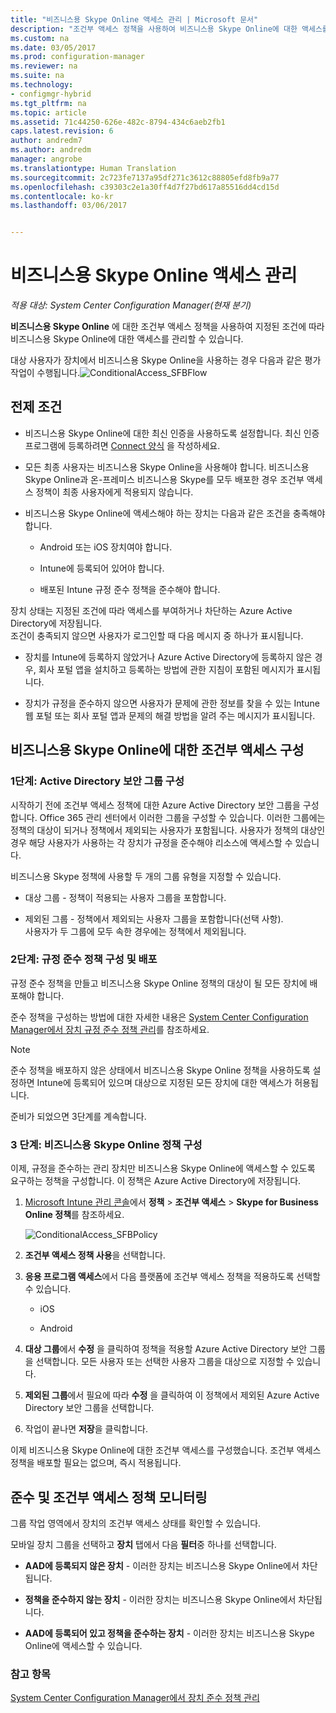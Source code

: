 ```yaml
---
title: "비즈니스용 Skype Online 액세스 관리 | Microsoft 문서"
description: "조건부 액세스 정책을 사용하여 비즈니스용 Skype Online에 대한 액세스를 관리하는 방법을 알아봅니다."
ms.custom: na
ms.date: 03/05/2017
ms.prod: configuration-manager
ms.reviewer: na
ms.suite: na
ms.technology:
- configmgr-hybrid
ms.tgt_pltfrm: na
ms.topic: article
ms.assetid: 71c44250-626e-482c-8794-434c6aeb2fb1
caps.latest.revision: 6
author: andredm7
ms.author: andredm
manager: angrobe
ms.translationtype: Human Translation
ms.sourcegitcommit: 2c723fe7137a95df271c3612c88805efd8fb9a77
ms.openlocfilehash: c39303c2e1a30ff4d7f27bd617a85516dd4cd15d
ms.contentlocale: ko-kr
ms.lasthandoff: 03/06/2017


---
```

# <a name="manage-skype-for-business-online-access"></a>비즈니스용 Skype Online 액세스 관리

*적용 대상: System Center Configuration Manager(현재 분기)*


**비즈니스용 Skype Online** 에 대한 조건부 액세스 정책을 사용하여 지정된 조건에 따라 비즈니스용 Skype Online에 대한 액세스를 관리할 수 있습니다.  


 대상 사용자가 장치에서 비즈니스용 Skype Online을 사용하는 경우 다음과 같은 평가 작업이 수행됩니다.![ConditionalAccess&#95;SFBFlow](media/ConditionalAccess_SFBFlow.png)  

## <a name="prerequisites"></a>전제 조건  

-   비즈니스용 Skype Online에 대한 최신 인증을 사용하도록 설정합니다. 최신 인증 프로그램에 등록하려면 [Connect 양식](https://connect.microsoft.com/office/Survey/NominationSurvey.aspx?SurveyID=17299&ProgramID=8715) 을 작성하세요.  

-   모든 최종 사용자는 비즈니스용 Skype Online을 사용해야 합니다. 비즈니스용 Skype Online과 온-프레미스 비즈니스용 Skype를 모두 배포한 경우 조건부 액세스 정책이 최종 사용자에게 적용되지 않습니다.  

-   비즈니스용 Skype Online에 액세스해야 하는 장치는 다음과 같은 조건을 충족해야 합니다.  

    -   Android 또는 iOS 장치여야 합니다.  

    -   Intune에 등록되어 있어야 합니다.  

    -   배포된 Intune 규정 준수 정책을 준수해야 합니다.  

 장치 상태는 지정된 조건에 따라 액세스를 부여하거나 차단하는 Azure Active Directory에 저장됩니다.  
조건이 충족되지 않으면 사용자가 로그인할 때 다음 메시지 중 하나가 표시됩니다.  

-   장치를 Intune에 등록하지 않았거나 Azure Active Directory에 등록하지 않은 경우, 회사 포털 앱을 설치하고 등록하는 방법에 관한 지침이 포함된 메시지가 표시됩니다.  

-   장치가 규정을 준수하지 않으면 사용자가 문제에 관한 정보를 찾을 수 있는 Intune 웹 포털 또는 회사 포털 앱과 문제의 해결 방법을 알려 주는 메시지가 표시됩니다.  

## <a name="configure-conditional-access-for-skype-for-business-online"></a>비즈니스용 Skype Online에 대한 조건부 액세스 구성  

### <a name="step-1-configure-active-directory-security-groups"></a>1단계: Active Directory 보안 그룹 구성  
 시작하기 전에 조건부 액세스 정책에 대한 Azure Active Directory 보안 그룹을 구성합니다. Office 365 관리 센터에서 이러한 그룹을 구성할 수 있습니다. 이러한 그룹에는 정책의 대상이 되거나 정책에서 제외되는 사용자가 포함됩니다. 사용자가 정책의 대상인 경우 해당 사용자가 사용하는 각 장치가 규정을 준수해야 리소스에 액세스할 수 있습니다.  

 비즈니스용 Skype 정책에 사용할 두 개의 그룹 유형을 지정할 수 있습니다.  

-   대상 그룹 - 정책이 적용되는 사용자 그룹을 포함합니다.  

-   제외된 그룹 - 정책에서 제외되는 사용자 그룹을 포함합니다(선택 사항).  
    사용자가 두 그룹에 모두 속한 경우에는 정책에서 제외됩니다.  

### <a name="step-2-configure-and-deploy-a-compliance-policy"></a>2단계: 규정 준수 정책 구성 및 배포  
 규정 준수 정책을 만들고 비즈니스용 Skype Online 정책의 대상이 될 모든 장치에 배포해야 합니다.  

 준수 정책을 구성하는 방법에 대한 자세한 내용은 [System Center Configuration Manager에서 장치 규정 준수 정책 관리](../../protect/deploy-use/device-compliance-policies.md)를 참조하세요.  

> [!NOTE]  
>  준수 정책을 배포하지 않은 상태에서 비즈니스용 Skype Online 정책을 사용하도록 설정하면 Intune에 등록되어 있으며 대상으로 지정된 모든 장치에 대한 액세스가 허용됩니다.  

 준비가 되었으면 3단계를 계속합니다.  

### <a name="step-3-configure-the-skype-for-business-online-policy"></a>3 단계: 비즈니스용 Skype Online 정책 구성  
 이제, 규정을 준수하는 관리 장치만 비즈니스용 Skype Online에 액세스할 수 있도록 요구하는 정책을 구성합니다. 이 정책은 Azure Active Directory에 저장됩니다.  

1.  [Microsoft Intune 관리 콘솔](https://manage.microsoft.com)에서 **정책** > **조건부 액세스** > **Skype for Business Online 정책**를 참조하세요.  

     ![ConditionalAccess&#95;SFBPolicy](media/ConditionalAccess_SFBPolicy.png)  

2.  **조건부 액세스 정책 사용**을 선택합니다.  

3.  **응용 프로그램 액세스**에서 다음 플랫폼에 조건부 액세스 정책을 적용하도록 선택할 수 있습니다.  

    -   iOS  

    -   Android  

4.  **대상 그룹**에서 **수정** 을 클릭하여 정책을 적용할 Azure Active Directory 보안 그룹을 선택합니다. 모든 사용자 또는 선택한 사용자 그룹을 대상으로 지정할 수 있습니다.  

5.  **제외된 그룹**에서 필요에 따라 **수정** 을 클릭하여 이 정책에서 제외된 Azure Active Directory 보안 그룹을 선택합니다.  

6.  작업이 끝나면 **저장**을 클릭합니다.  

 이제 비즈니스용 Skype Online에 대한 조건부 액세스를 구성했습니다. 조건부 액세스 정책을 배포할 필요는 없으며, 즉시 적용됩니다.  

## <a name="monitor-the-compliance-and-conditional-access-policies"></a>준수 및 조건부 액세스 정책 모니터링  
 그룹 작업 영역에서 장치의 조건부 액세스 상태를 확인할 수 있습니다.  

 모바일 장치 그룹을 선택하고 **장치** 탭에서 다음 **필터**중 하나를 선택합니다.  

-   **AAD에 등록되지 않은 장치** - 이러한 장치는 비즈니스용 Skype Online에서 차단됩니다.  

-   **정책을 준수하지 않는 장치** - 이러한 장치는 비즈니스용 Skype Online에서 차단됩니다.  

-   **AAD에 등록되어 있고 정책을 준수하는 장치** - 이러한 장치는 비즈니스용 Skype Online에 액세스할 수 있습니다.  

### <a name="see-also"></a>참고 항목  

 [System Center Configuration Manager에서 장치 준수 정책 관리](../../protect/deploy-use/device-compliance-policies.md)

